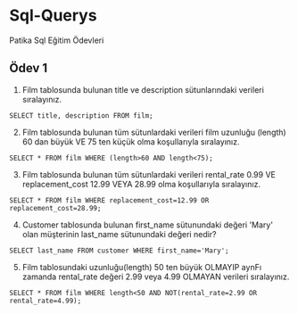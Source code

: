 # Sql-Querys
Patika Sql Eğitim Ödevleri
## Ödev 1 
1. Film tablosunda bulunan title ve description sütunlarındaki verileri sıralayınız.

`SELECT title, description FROM film;`
                    
2. Film tablosunda bulunan tüm sütunlardaki verileri film uzunluğu (length) 60 dan büyük VE 75 ten küçük olma koşullarıyla sıralayınız.  
  
`SELECT * FROM film WHERE (length>60 AND length<75);`

3. Film tablosunda bulunan tüm sütunlardaki verileri rental_rate 0.99 VE replacement_cost 12.99 VEYA 28.99 olma koşullarıyla sıralayınız.

`SELECT * FROM film WHERE replacement_cost=12.99 OR replacement_cost=28.99;`

4. Customer tablosunda bulunan first_name sütunundaki değeri 'Mary' olan müşterinin last_name sütunundaki değeri nedir?

`SELECT last_name FROM customer WHERE first_name='Mary';`

5. Film tablosundaki uzunluğu(length) 50 ten büyük OLMAYIP aynFı zamanda rental_rate değeri 2.99 veya 4.99 OLMAYAN verileri sıralayınız.                

`SELECT * FROM film WHERE length<50 AND NOT(rental_rate=2.99 OR rental_rate=4.99);`
